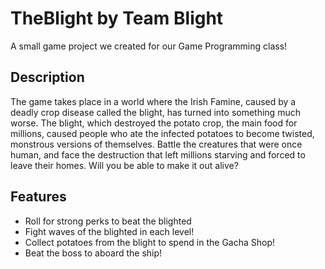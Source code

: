 # TheBlight by Team Blight

A small game project we created for our Game Programming class!

## Description
The game takes place in a world where the Irish Famine, caused by a deadly crop disease called the blight, has turned into something much worse. The blight, which destroyed the potato crop, the main food for millions, caused people who ate the infected potatoes to become twisted, monstrous versions of themselves. Battle the creatures that were once human, and face the destruction that left millions starving and forced to leave their homes. Will you be able to make it out alive?

## Features
- Roll for strong perks to beat the blighted
- Fight waves of the blighted in each level!
- Collect potatoes from the blight to spend in the Gacha Shop!
- Beat the boss to aboard the ship!
